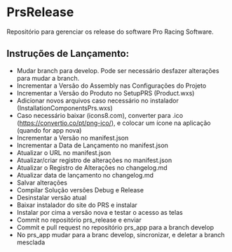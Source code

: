 PrsRelease
==========

Repositório para gerenciar os release do software Pro Racing Software.

## Instruções de Lançamento:

- Mudar branch para develop. Pode ser necessário desfazer alterações para mudar a branch.
- Incrementar a Versão do Assembly nas Configurações do Projeto
- Incrementar a Versão do Produto no SetupPRS (Product.wxs)
- Adicionar novos arquivos caso necessário no instalador (InstallationComponentsPrs.wxs)
- Caso necessário baixar (icons8.com), converter para .ico (https://convertio.co/pt/png-ico/), e colocar um ícone na aplicação (quando for app nova)
- Incrementar a Versão no manifest.json
- Incrementar a Data de Lançamento no manifest.json
- Atualizar o URL no manifest.json
- Atualizar/criar registro de alterações no manifest.json
- Atualizar o Registro de Alterações no changelog.md
- Atualizar data de lançamento no changelog.md
- Salvar alterações
- Compilar Solução versões Debug e Release
- Desinstalar versão atual
- Baixar instalador do site do PRS e instalar
- Instalar por cima a versão nova e testar o acesso as telas
- Commit no repositório prs_release e enviar
- Commit e pull request no repositório prs_app para a branch develop
- No prs_app mudar para a branc develop, sincronizar, e deletar a branch mesclada
